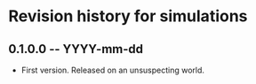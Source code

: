 # Revision history for simulations

## 0.1.0.0 -- YYYY-mm-dd

* First version. Released on an unsuspecting world.
